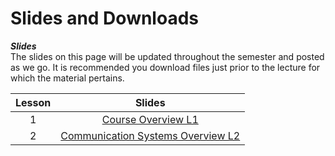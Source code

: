 # Slides and Downloads  

**_Slides_**   
The slides on this page will be updated throughout the semester and posted as we go. It is recommended you download files just prior to the lecture for which the material pertains.  


| Lesson | Slides | 
|:----------:|:----------:|
| 1  | [Course Overview L1](_static/ECE447_Lesson1_Fa25_.pdf)  | 
| 2  | [Communication Systems Overview L2](_static/ECE447_Lesson2_Fa25_.pdf)  | 
